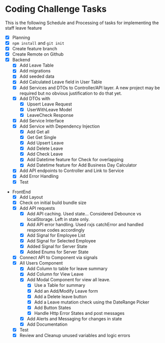 # Coding Challenge Tasks

This is the following Schedule and Processing of tasks for implementing the staff leave feature

- [x] Planning 
- [x] `npm install` and `git init` 
- [x] Create feature branch
- [x] Create Remote on Github 
- [x] Backend
	- [x] Add Leave Table
	- [x] Add migrations
	- [x] Add seeded data
	- [x] Add Calculated Leave field in User Table
	- [x] Add Services and DTOs to Controller/API layer. A new project may be required but no obvious justification to do that yet.
	- [x] Add DTOs with 
		- [x] Upsert Leave Request
		- [x] UserWithLeave Model
		- [x] LeaveCheck Response 
	- [x] Add Service Interface
	- [x] Add Service with Dependency Injection
		- [x] Add Get all
		- [x] Get Get Single
		- [x] Add Upsert Leave
		- [x] Add Delete Leave
		- [x] Add Check Leave
		- [x] Add Datetime feature for Check for overlapping
		- [x] Add Datetime feature for Add Business Day Calculator
	- [x] Add API endpoints to Controller and Link to Service
	- [x] Add Error Handling
	- [x] Test
- FrontEnd
	- [x] Add Layout
	- [x] Check on initial build bundle size
	- [x] Add API requests
		- [x] Add API caching. Used state... Considered Debounce vs localStorage. Left in state only.
		- [x] Add API error handling. Used rxjs catchError and handled response codes accordingly
		- [x] Add Signal for Employee List
		- [x] Add Signal for Selected Employee
		- [x] Added Signal for Server State
		- [x] Added Enums for Server State
	- [x] Connect API to Component via signals
	- [x] All Users Component
		- [x] Add Column to table for leave summary
		- [x] Add Column for View Leave
		- [x] Add Modal Component for view all leave. 
			- [x] Use a Table for summary
			- [x] Add an Add/Modify Leave form
			- [x] Add a Delete leave button
			- [x] Add a Leave mutation check using the DateRange Picker
			- [x] Add Button States
			- [x] Handle Http Error States and post messages
		- [x] Add Alerts and Messaging for changes in state
		- [x] Add Documentation 
	- [x] Test
	- [x] Review and Cleanup unused variables and logic errors